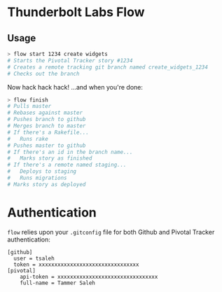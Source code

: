 # Thunderbolt Labs Flow

## Usage

``` bash
> flow start 1234 create widgets
# Starts the Pivotal Tracker story #1234
# Creates a remote tracking git branch named create_widgets_1234
# Checks out the branch
```

Now hack hack hack!  ...and when you're done:

``` bash
> flow finish
# Pulls master
# Rebases against master
# Pushes branch to github
# Merges branch to master
# If there's a Rakefile...
#   Runs rake
# Pushes master to github
# If there's an id in the branch name...
#   Marks story as finished
# If there's a remote named staging...
#   Deploys to staging
#   Runs migrations
# Marks story as deployed
```

# Authentication

`flow` relies upon your `.gitconfig` file for both Github and Pivotal Tracker authentication:

```
[github]
  user = tsaleh
  token = xxxxxxxxxxxxxxxxxxxxxxxxxxxxxxxx
[pivotal]
	api-token = xxxxxxxxxxxxxxxxxxxxxxxxxxxxxxxx
	full-name = Tammer Saleh
```

